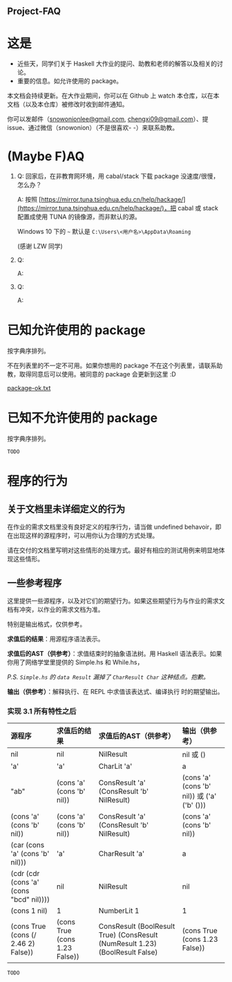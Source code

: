 Project-FAQ
---

# 这是

+ 近些天，同学们关于 Haskell 大作业的提问、助教和老师的解答以及相关的讨论。
+ 重要的信息。如允许使用的 package。

本文档会持续更新。在大作业期间，你可以在 Github 上 watch 本仓库，以在本文档（以及本仓库）被修改时收到邮件通知。

你可以发邮件（snowonionlee@gmail.com, chengxi09@gmail.com）、提 issue、通过微信（snowonion）（不是很喜欢- -）来联系助教。


# (Maybe F)AQ

1. Q: 回家后，在非教育网环境，用 cabal/stack 下载 package 没速度/很慢，怎么办？

	A: 按照 [https://mirror.tuna.tsinghua.edu.cn/help/hackage/](https://mirror.tuna.tsinghua.edu.cn/help/hackage/)，把 cabal 或 stack 配置成使用 TUNA 的镜像源，而非默认的源。

	Windows 10 下的 `~` 默认是 `C:\Users\<用户名>\AppData\Roaming`

	(感谢 LZW 同学)

1. Q:

	A:

1. Q:

	A:

# 已知允许使用的 package

按字典序排列。

不在列表里的不一定不可用。如果你想用的 package 不在这个列表里，请联系助教，取得同意后可以使用。被同意的 package 会更新到这里 :D

[package-ok.txt](package-ok.txt)

# 已知不允许使用的 package

按字典序排列。

```
TODO
```

# 程序的行为

## 关于文档里未详细定义的行为

在作业的需求文档里没有良好定义的程序行为，请当做 undefined behavoir，即在出现这样的源程序时，可以用你认为合理的方式处理。

请在交付的文档里写明对这些情形的处理方式。最好有相应的测试用例来明显地体现这些情形。

## 一些参考程序

这里提供一些源程序，以及对它们的期望行为。如果这些期望行为与作业的需求文档有冲突，以作业的需求文档为准。<!--（包括上述的 undefined behavoir）-->

特别是输出格式，仅供参考。

**求值后的结果**：用源程序语法表示。

**求值后的AST（供参考）**：求值结束时的抽象语法树。用 Haskell 语法表示。如果你用了网络学堂里提供的 Simple.hs 和 While.hs，

*P.S. `Simple.hs` 的 `data Result` 漏掉了 `CharResult Char` 这种结点。抱歉。*

**输出（供参考）**：解释执行、在 REPL 中求值该表达式、编译执行 时的期望输出。

### 实现 3.1 所有特性之后

| 源程序 | 求值后的结果 |  求值后的AST（供参考） | 输出（供参考）
| :--------   | :---   | :---- | :---|
|nil|nil|NilResult|nil 或 ()|
|'a'|'a'|CharLit 'a'|a
|"ab"|(cons 'a' (cons 'b' nil))|ConsResult 'a' (ConsResult 'b' NilResult) | (cons 'a' (cons 'b' nil)) 或 ('a' ('b' ()))
|(cons 'a' (cons 'b' nil))|(cons 'a' (cons 'b' nil))| ConsResult 'a' (ConsResult 'b' NilResult)|(cons 'a' (cons 'b' nil))
|(car (cons 'a' (cons 'b' nil)))|'a'|CharResult 'a'|a
|(cdr (cdr (cons 'a' (cons "bcd" nil))))|nil|NilResult|nil
|(cons 1 nil)|1|NumberLit 1|1
|(cons True (cons (/ 2.46 2) False))|(cons True (cons 1.23 False))|ConsResult (BoolResult True) (ConsResult (NumResult 1.23) (BoolResult False)|(cons True (cons 1.23 False))

`TODO`
